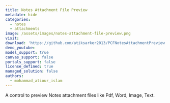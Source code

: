 ```yaml
---
title: Notes Attachment File Preview
metadate: hide
categories:
  - notes
  - attachments
image: /assets/images/notes-attachment-file-preview.png
visit: 
download: 'https://github.com/atiksarker2013/PCFNotesAttachmentPreview'
demo_youtube: 
model_support: true
canvas_support: false
portals_support: false
license_defined: true
managed_solution: false
authors:
  - mohammad_atiour_islam
---
```

A control to preview Notes attachment files like Pdf, Word, Image, Text.